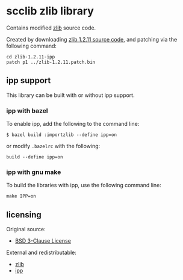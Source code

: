 # scclib zlib library

Contains modified [zlib](https://www.zlib.net/) source code.

Created by downloading [zlib 1.2.11 source code](http://zlib.net/zlib-1.2.11.tar.gz),
and patching via the following command:
```
cd zlib-1.2.11-ipp
patch p1 ../zlib-1.2.11.patch.bin
```

## ipp support

This library can be built with or without ipp support.

### ipp with bazel

To enable ipp, add the following to the command line:
```
$ bazel build :importzlib --define ipp=on
```
or modify `.bazelrc` with the following:
```
build --define ipp=on
```

### ipp with gnu make

To build the libraries with ipp, use the following command line:
```
make IPP=on
```

## licensing

Original source:
* [BSD 3-Clause License](LICENSE)

External and redistributable:
* [zlib](lic/zlib.txt)
* [ipp](lic/intel.txt)
